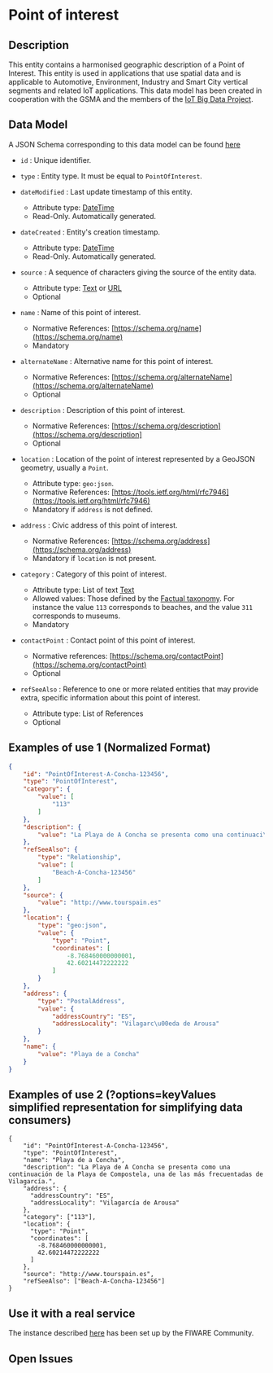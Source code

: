 # Point of interest

## Description

This entity contains a harmonised geographic description of a Point of Interest. This entity is
used in applications that use spatial data and is applicable to Automotive, Environment,
Industry and Smart City vertical segments and related IoT applications. This data model
has been created in cooperation with the GSMA and the members of the [IoT Big Data Project](http://www.gsma.com/iot/iot-big-data/). 

## Data Model

A JSON Schema corresponding to this data model can be found [here](http://fiware.github.io/dataModels/specs/PointOfInterest/PointOfInterest/schema.json)

+ `id` : Unique identifier. 

+ `type` : Entity type. It must be equal to `PointOfInterest`.

+ `dateModified` : Last update timestamp of this entity.
    + Attribute type: [DateTime](https://schema.org/DateTime)
    + Read-Only. Automatically generated.

+ `dateCreated` : Entity's creation timestamp.
    + Attribute type: [DateTime](https://schema.org/DateTime)
    + Read-Only. Automatically generated.
    
+ `source` : A sequence of characters giving the source of the entity data.
    + Attribute type: [Text](https://schema.org/Text) or [URL](https://schema.org/URL)
    + Optional    
    
+ `name` : Name of this point of interest.
    + Normative References: [https://schema.org/name](https://schema.org/name)
    + Mandatory
    
+ `alternateName` : Alternative name for this point of interest.
    + Normative References: [https://schema.org/alternateName](https://schema.org/alternateName)
    + Optional

+ `description` : Description of this point of interest.
    + Normative References: [https://schema.org/description](https://schema.org/description]
    + Optional

+ `location` : Location of the point of interest represented by a GeoJSON geometry, usually a `Point`. 
    + Attribute type: `geo:json`.
    + Normative References: [https://tools.ietf.org/html/rfc7946](https://tools.ietf.org/html/rfc7946)
    + Mandatory if `address` is not defined. 
    
+ `address` : Civic address of this point of interest.
    + Normative References: [https://schema.org/address](https://schema.org/address)
    + Mandatory if `location` is not present.
    
+ `category` : Category of this point of interest. 
    + Attribute type: List of text [Text](https://schema.org/Text)
    + Allowed values: Those defined by the [Factual taxonomy](https://github.com/Factual/places/blob/master/categories/factual_taxonomy.json).
    For instance the value `113` corresponds to beaches, and the value `311` corresponds to museums. 
    + Mandatory
    
+ `contactPoint` :  Contact point of this point of interest.
    + Normative references: [https://schema.org/contactPoint](https://schema.org/contactPoint)
    + Optional    
    
+ `refSeeAlso` : Reference to one or more related entities that may provide extra,
specific information about this point of interest.
    + Attribute type: List of References
    + Optional

## Examples of use 1 (Normalized Format)    

```json
{
    "id": "PointOfInterest-A-Concha-123456",
    "type": "PointOfInterest", 
    "category": {
        "value": [
            "113"
        ]
    }, 
    "description": {
        "value": "La Playa de A Concha se presenta como una continuaci\u00f3n de la Playa de Compostela, una de las m\u00e1s frecuentadas de Vilagarc\u00eda."
    }, 
    "refSeeAlso": {
        "type": "Relationship", 
        "value": [
            "Beach-A-Concha-123456"
        ]
    }, 
    "source": {
        "value": "http://www.tourspain.es"
    }, 
    "location": {
        "type": "geo:json", 
        "value": {
            "type": "Point", 
            "coordinates": [
                -8.768460000000001, 
                42.60214472222222
            ]
        }
    }, 
    "address": {
        "type": "PostalAddress", 
        "value": {
            "addressCountry": "ES", 
            "addressLocality": "Vilagarc\u00eda de Arousa"
        }
    }, 
    "name": {
        "value": "Playa de a Concha"
    }
}

```
    
## Examples of use 2 (?options=keyValues simplified representation for simplifying data consumers)

    {
        "id": "PointOfInterest-A-Concha-123456",
        "type": "PointOfInterest",
        "name": "Playa de a Concha",
        "description": "La Playa de A Concha se presenta como una continuación de la Playa de Compostela, una de las más frecuentadas de Vilagarcía.",
        "address": {
          "addressCountry": "ES",
          "addressLocality": "Vilagarcía de Arousa"
        },
        "category": ["113"],
        "location": {
          "type": "Point",
          "coordinates": [
            -8.768460000000001,
            42.60214472222222
          ]
        },
        "source": "http://www.tourspain.es",
        "refSeeAlso": ["Beach-A-Concha-123456"]
    }

    
## Use it with a real service

The instance described [here](https://docs.google.com/document/d/1lHP7XS-7TNzsxLa0bNFb-96JnJXh0ecIHS3-H0qMREg/edit?usp=sharing) has been set up by the FIWARE Community.

## Open Issues

